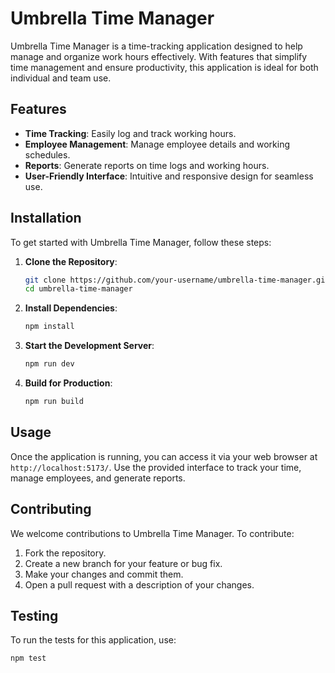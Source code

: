 # Umbrella Time Manager

Umbrella Time Manager is a time-tracking application designed to help manage and organize work hours effectively. With features that simplify time management and ensure productivity, this application is ideal for both individual and team use.

## Features

- **Time Tracking**: Easily log and track working hours.
- **Employee Management**: Manage employee details and working schedules.
- **Reports**: Generate reports on time logs and working hours.
- **User-Friendly Interface**: Intuitive and responsive design for seamless use.

## Installation

To get started with Umbrella Time Manager, follow these steps:

1. **Clone the Repository**:
    ```bash
    git clone https://github.com/your-username/umbrella-time-manager.git
    cd umbrella-time-manager
    ```

2. **Install Dependencies**:
    ```bash
    npm install
    ```

3. **Start the Development Server**:
    ```bash
    npm run dev
    ```

4. **Build for Production**:
    ```bash
    npm run build
    ```

## Usage

Once the application is running, you can access it via your web browser at `http://localhost:5173/`. Use the provided interface to track your time, manage employees, and generate reports.

## Contributing

We welcome contributions to Umbrella Time Manager. To contribute:

1. Fork the repository.
2. Create a new branch for your feature or bug fix.
3. Make your changes and commit them.
4. Open a pull request with a description of your changes.

## Testing

To run the tests for this application, use:

```bash
npm test
